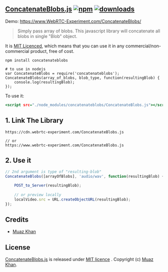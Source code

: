 ﻿## [ConcatenateBlobs.js](https://github.com/muaz-khan/ConcatenateBlobs)  [![npm](https://img.shields.io/npm/v/concatenateblobs.svg)](https://npmjs.org/package/concatenateblobs) [![downloads](https://img.shields.io/npm/dm/concatenateblobs.svg)](https://npmjs.org/package/concatenateblobs)

Demo: https://www.WebRTC-Experiment.com/ConcatenateBlobs/

> Simply pass array of blobs.
> This javascript library will concatenate all blobs in single "Blob" object.

It is <a href="https://www.webrtc-experiment.com/licence/">MIT Licenced</a>, which means that you can use it in any commercial/non-commercial product, free of cost.

```
npm install concatenateblobs

# to use in nodejs
var ConcatenateBlobs = require('concatenateblobs');
ConcatenateBlobs(array_of_blobs, blob_type, function(resultingBlob) {
	console.log(resultingBlob);
});
```

To use it:

```htm
<script src="./node_modules/concatenateblobs/ConcatenateBlobs.js"></script>
```

## 1. Link The Library

```
https://cdn.webrtc-experiment.com/ConcatenateBlobs.js

// or
https://www.webrtc-experiment.com/ConcatenateBlobs.js
```

## 2. Use it

```javascript
// 2nd argument is type of "resulting-blob"
ConcatenateBlobs([arrayOfBlobs], 'audio/wav', function(resultingBlob) {

    POST_to_Server(resultingBlob);
    
    // or preview locally
    localVideo.src = URL.createObjectURL(resultingBlob);
});
```

## Credits

* [Muaz Khan](http://www.MuazKhan.com/)

## License

[ConcatenateBlobs.js](https://github.com/muaz-khan/ConcatenateBlobs) is released under [MIT licence](https://www.webrtc-experiment.com/licence/) . Copyright (c) [Muaz Khan](http://www.MuazKhan.com/).
